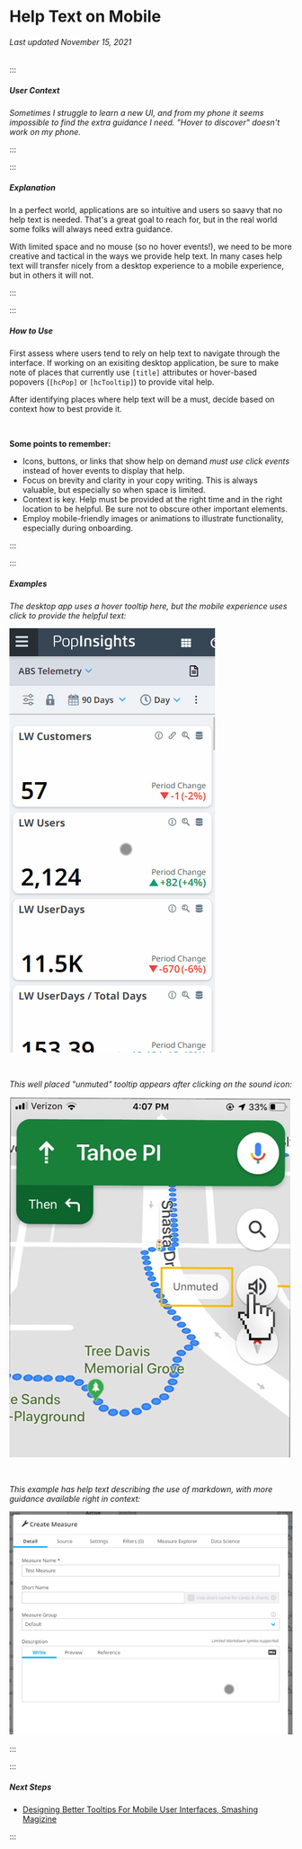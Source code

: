 # Help Text on Mobile

###### Last updated November 15, 2021

:::

##### User Context

_Sometimes I struggle to learn a new UI, and from my phone it seems impossible to find the extra guidance I need. "Hover to discover" doesn't work on my phone._

:::

:::

##### Explanation

In a perfect world, applications are so intuitive and users so saavy that no help text is needed. That's a great goal to reach for, but in the real world some folks will always need extra guidance.

With limited space and no mouse (so no hover events!), we need to be more creative and tactical in the ways we provide help text. In many cases help text will transfer nicely from a desktop experience to a mobile experience, but in others it will not.

:::

:::

##### How to Use

First assess where users tend to rely on help text to navigate through the interface. If working on an exisiting desktop application, be sure to make note of places that currently use `[title]` attributes or hover-based popovers (`[hcPop]` or `[hcTooltip]`) to provide vital help.

After identifying places where help text will be a must, decide based on context how to best provide it.

<br>

**Some points to remember:**

-   Icons, buttons, or links that show help on demand _must use click events_ instead of hover events to display that help.
-   Focus on brevity and clarity in your copy writing. This is always valuable, but especially so when space is limited.
-   Context is key. Help must be provided at the right time and in the right location to be helpful. Be sure not to obscure other important elements.
-   Employ mobile-friendly images or animations to illustrate functionality, especially during onboarding.

:::

:::

##### Examples

_The desktop app uses a hover tooltip here, but the mobile experience uses click to provide the helpful text:_

![Click handler help text](./assets/guides/mobileHelp1.gif 'Click handler help text')

<br>

_This well placed "unmuted" tooltip appears after clicking on the sound icon:_

![Timely tooltip](./assets/guides/mobileHelp2.png 'Timely tooltip')

<br>

_This example has help text describing the use of markdown, with more guidance available right in context:_

![Contextual help](./assets/guides/mobileHelp3.gif 'Contextual help')

:::

:::

##### Next Steps

-   [Designing Better Tooltips For Mobile User Interfaces, Smashing Magizine](https://www.smashingmagazine.com/2021/02/designing-tooltips-mobile-user-interfaces/)

:::
